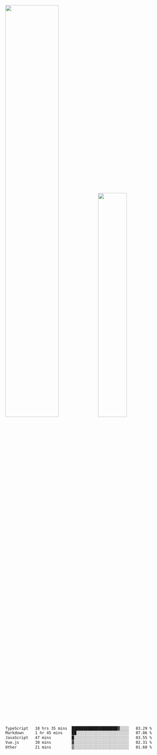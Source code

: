 <img align="" width="57.5%" src="https://github-readme-stats.vercel.app/api?username=Dream4ever&hide_title=true&hide_border=true&count_private=true&show_icons=true&include_all_commits=true&line_height=21" /><img align="" width="42.4%" src="https://github-readme-stats.vercel.app/api/top-langs/?username=Dream4ever&hide_title=true&count_private=true&show_icons=true&langs_count=6&hide_border=true&layout=compact" />

<!--START_SECTION:waka-->

```txt
TypeScript   18 hrs 35 mins  ████████████████████▓░░░░   83.29 %
Markdown     1 hr 45 mins    ██░░░░░░░░░░░░░░░░░░░░░░░   07.86 %
JavaScript   47 mins         █░░░░░░░░░░░░░░░░░░░░░░░░   03.55 %
Vue.js       30 mins         ▓░░░░░░░░░░░░░░░░░░░░░░░░   02.31 %
Other        21 mins         ▒░░░░░░░░░░░░░░░░░░░░░░░░   01.60 %
```

<!--END_SECTION:waka-->
